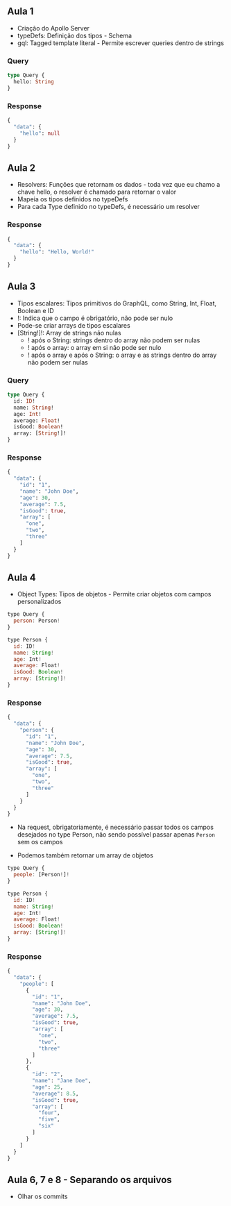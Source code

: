 ## Aula 1

- Criação do Apollo Server
- typeDefs: Definição dos tipos - Schema
- gql: Tagged template literal - Permite escrever queries dentro de strings

### Query
```graphql
type Query {
  hello: String
}
```

### Response
```graphql
{
  "data": {
    "hello": null
  }
}
```

## Aula 2

- Resolvers: Funções que retornam os dados - toda vez que eu chamo a chave hello, o resolver é chamado para retornar o valor
- Mapeia os tipos definidos no typeDefs
- Para cada Type definido no typeDefs, é necessário um resolver

### Response
```graphql
{
  "data": {
    "hello": "Hello, World!"
  }
}
```

## Aula 3

- Tipos escalares: Tipos primitivos do GraphQL, como String, Int, Float, Boolean e ID
- !: Indica que o campo é obrigatório, não pode ser nulo
- Pode-se criar arrays de tipos escalares
- [String!]!: Array de strings não nulas
    - ! após o String: strings dentro do array não podem ser nulas
    - ! após o array: o array em si não pode ser nulo
    - ! após o array e após o String: o array e as strings dentro do array não podem ser nulas

### Query
```graphql
type Query {
  id: ID!
  name: String!
  age: Int!
  average: Float!
  isGood: Boolean!
  array: [String!]!
}
```

### Response
```graphql
{
  "data": {
    "id": "1",
    "name": "John Doe",
    "age": 30,
    "average": 7.5,
    "isGood": true,
    "array": [
      "one",
      "two",
      "three"
    ]
  }
}
```

## Aula 4
- Object Types: Tipos de objetos - Permite criar objetos com campos personalizados

```javascript
type Query {
  person: Person!
}

type Person {
  id: ID!
  name: String!
  age: Int!
  average: Float!
  isGood: Boolean!
  array: [String!]!
}
```

### Response
```graphql
{
  "data": {
    "person": {
      "id": "1",
      "name": "John Doe",
      "age": 30,
      "average": 7.5,
      "isGood": true,
      "array": [
        "one",
        "two",
        "three"
      ]
    }
  }
}
```

- Na request, obrigatoriamente, é necessário passar todos os campos desejados no type Person, não sendo possível passar apenas `Person` sem os campos

- Podemos também retornar um array de objetos

```javascript
type Query {
  people: [Person!]!
}

type Person {
  id: ID!
  name: String!
  age: Int!
  average: Float!
  isGood: Boolean!
  array: [String!]!
}
```

### Response
```graphql
{
  "data": {
    "people": [
      {
        "id": "1",
        "name": "John Doe",
        "age": 30,
        "average": 7.5,
        "isGood": true,
        "array": [
          "one",
          "two",
          "three"
        ]
      },
      {
        "id": "2",
        "name": "Jane Doe",
        "age": 25,
        "average": 8.5,
        "isGood": true,
        "array": [
          "four",
          "five",
          "six"
        ]
      }
    ]
  }
}
```

## Aula 6, 7 e 8 - Separando os arquivos

- Olhar os commits




